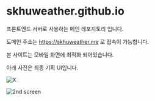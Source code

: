 # skhuweather.github.io

프론트엔드 서버로 사용하는 메인 레포지토리 입니다.

도메인 주소는 https://skhuweather.me 로 접속이 가능합니다.

본 사이트는 모바일 화면에 최적화 되어있습니다.

아래 사진은 최종 기획 UI입니다. 

![X](https://user-images.githubusercontent.com/83647215/195477159-0abadbb8-fc87-47b1-89bf-97d2b0cafabb.png)

![2nd screen](https://user-images.githubusercontent.com/83647215/195541993-92d56be9-93c3-4137-9c36-43f6c2525747.png)
